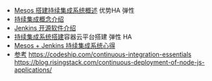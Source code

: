 * [Mesos 搭建持续集成系统概述](chapter7/summary.md) 优势HA 弹性
* [持续集成概念介绍](chapter7/ci.md)
* [Jenkins 开源软件介绍](chapter7/jenkins.md)
* [持续集成系统搭建]()容器云平台搭建 弹性 HA
* [Mesos + Jenkins 持续集成系统心得](chapter7/challenge.md)
* [参考](chapter7/refer.md) https://codeship.com/continuous-integration-essentials https://blog.risingstack.com/continuous-deployment-of-node-js-applications/